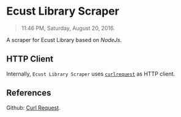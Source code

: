 # Ecust Library Scraper

> 11:46 PM, Saturday, August 20, 2016.

A scraper for Ecust Library based on *NodeJs*.

## HTTP Client

Internally, `Ecust Library Scraper` uses [`curlrequest`][github-curl-request] as HTTP client.

## References

Github: [Curl Request][github-curl-request].


[github-curl-request]: https://github.com/node-js-libs/curlrequest "Github: Curl Request"
